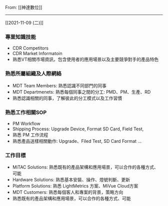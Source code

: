 From: [[神達數位]]

---

[[2021-11-09 (二)]]

### 專業知識技能
 - CDR Competitors
 - CDR Market Informatoin
 - 熟悉VT相關市場資訊，包含使用者的應用場景以及主要競爭對手的產品特色

### 熟悉所屬組織及人際網絡
 - MDT Team Members: 熟悉認識不同部門的同事
 - MDT Departmenets: 熟悉每個同事之間的分工: PMD、PM、生產、RD
 - 熟悉認識相關的同事，了解彼此的分工模式以及工作習慣

### 熟悉工作相關SOP
 - PM Workflow 
 - Shipping Process: Upgrade Device, Format SD Card, Field Test, 
 - 熟悉 PM 工作流程
 - 熟悉產品送樣相關動作: Upgrade、Filed Test, SD Card Format ...

### 工作目標
 - MiTAC Solutions: 熟悉既有的產品架構和應用場景，可以合作的各種方式、可能
 - Hardware Solutions: 熟悉基本安裝、操作、燈號判斷、更新
 - Platform Solutions: 熟悉 LightMetrics 方案、MiVue Cloud方案
 - MDT Customers: 熟悉每個客人和專案的背景，策略方向
 - 熟悉既有的產品架構和應用場景，可以合作的各種方式、可能